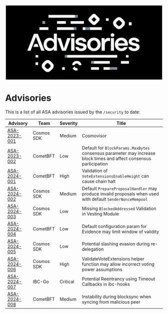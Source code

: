 <p align="center">
<img src="./assets/advisories.png" alt="Advisories" width="500"/>
</p>

# Advisories

This is a list of all ASA advisories issued by the `/security` to date:

| Advisory                                                                                     | Team       | Severity | Title                                                                                                              |
| -------------------------------------------------------------------------------------------- | ---------- | -------- | ------------------------------------------------------------------------------------------------------------------ |
| [ASA-2023-001](https://github.com/cosmos/cosmos-sdk/security/advisories/GHSA-23px-mw2p-46qm) | Cosmos SDK | Medium   | Cosmovisor                                                                                                         |
| [ASA-2023-002](https://github.com/cometbft/cometbft/security/advisories/GHSA-hq58-p9mv-338c) | CometBFT   | Low      | Default for `BlockParams.MaxBytes` consensus parameter may increase block times and affect consensus participation |
| [ASA-2024-001](https://github.com/cometbft/cometbft/security/advisories/GHSA-qr8r-m495-7hc4) | CometBFT   | High     | Validation of `VoteExtensionsEnableHeight` can cause chain halt                                                    |
| [ASA-2024-002](https://github.com/cosmos/cosmos-sdk/security/advisories/GHSA-2557-x9mg-76w8) | Cosmos SDK | Medium   | Default `PrepareProposalHandler` may produce invalid proposals when used with default `SenderNonceMempool`         |
| [ASA-2024-003](https://github.com/cosmos/cosmos-sdk/security/advisories/GHSA-4j93-fm92-rp4m) | Cosmos SDK | Low      | Missing `BlockedAddressed` Validation in Vesting Module                                                            |
| [ASA-2024-004](https://github.com/cometbft/cometbft/security/advisories/GHSA-555p-m4v6-cqxv) | CometBFT   | Low      | Default configuration param for Evidence may limit window of validity                                              |
| [ASA-2024-005](https://github.com/cosmos/cosmos-sdk/security/advisories/GHSA-86h5-xcpx-cfqc) | Cosmos SDK | Low      | Potential slashing evasion during re-delegation                                                                    |
| [ASA-2024-006](https://github.com/cosmos/cosmos-sdk/security/advisories/GHSA-95rx-m9m5-m94v) | Cosmos SDK | High     | ValidateVoteExtensions helper function may allow incorrect voting power assumptions                                |
| [ASA-2024-007](https://github.com/cosmos/ibc-go/security/advisories/GHSA-j496-crgh-34mx)     | IBC-Go     | Critical | Potential Reentrancy using Timeout Callbacks in ibc-hooks                                                          |
| [ASA-2024-008](https://github.com/cometbft/cometbft/security/advisories/GHSA-hg58-rf2h-6rr7) | CometBFT   | Medium   | Instability during blocksync when syncing from malicious peer                                                      |
